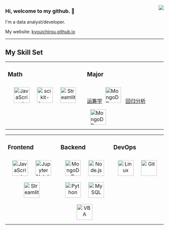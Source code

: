 <!--
**Kyouichirou/Kyouichirou** is a ✨ _special_ ✨ repository because its `README.md` (this file) appears on your GitHub profile.

Here are some ideas to get you started:

- 🔭 I’m currently working on ...
- 🌱 I’m currently learning ...
- 👯 I’m looking to collaborate on ...
- 🤔 I’m looking for help with ...
- 💬 Ask me about ...
- 📫 How to reach me: ...
- 😄 Pronouns: ...
- ⚡ Fun fact: ...
-->

<a href="https://kyouichirou.github.io/" target="_blank"><img align="right" src="https://github-readme-stats.vercel.app/api?username=kyouichirou&show_icons=true&count_private=false&theme=vue-dark" /></a>

### Hi, welcome to my github. 👋

I'm a data analyst/developer.

My website: [kyouichirou.github.io](https://kyouichirou.github.io/)

----

## My Skill Set

<table width="100% !important">
    <tbody>
        <tr>
            <td valign="top" width="50%">
                <h3 id="Math">Math</h3>
                <div align="center">
                    <a href="https://developers.google.cn/optimization" target="_blank" title="Google OR-Tools"><img
                            style="margin: 10px"
                            src="https://developers.google.cn/static/optimization/images/orLogo.png" alt="JavaScript"
                            height="50"></a>
                    <a href="https://scikit-learn.org/stable/index.html" target="_blank" title="Scikit-Learn"><img
                            style="margin: 10px"
                            src="https://analyticsdrift.com/wp-content/uploads/2021/04/Scikit-learn-free-course-768x432.jpg"
                            alt="scikit-learn" height="50"></a>
                    <a href="https://scipy.org/" target="_blank" title="Scipy"><img style="margin: 10px"
                            src="https://scipy.org/images/favicon.ico" alt="Streamlit" height="50"></a>
                </div>
            </td>
            <td valign="top" width="50%">
                <h3 id="Major">Major</h3>
                <div align="left" style="display: block;">
                    <a href="https://www.mongodb.com/" target="_blank">运筹学<img style="margin: 10px"
                            src="https://prod-discovery.edx-cdn.org/media/course/image/15eed4cc-21c1-4107-80a0-d1057bc8f7ea-186b2ed21c9c.small.jpeg"
                            alt="MongoDB" height="50" width="50"></a>
                    <a href="https://www.mongodb.com/" target="_blank">回归分析<img style="margin: 10px"
                            src="https://tse1-mm.cn.bing.net/th/id/OIP-C.Ng7iyHe-Yu1swIC_Jkoz4wHaE8?rs=1&pid=ImgDetMain"
                            alt="MongoDB" height="50" width="50"></a>
                </div>
            </td>
        </tr>
    </tbody>
</table>

<table>
    <tbody>
        <tr>
            <td valign="top" width="33%">
                <h3 id="frontend">Frontend</h3>
                <div align="center">
                    <a href="https://www.javascript.com/" target="_blank" title="JavaScript"><img style="margin: 10px"
                            src="https://profilinator.rishav.dev/skills-assets/javascript-original.svg" alt="JavaScript"
                            height="50"></a>
                    <a href="https://jupyter.org/" target="_blank" title="Jupyter Notebook"><img style="margin: 10px"
                            src="https://imgconvert.csdnimg.cn/aHR0cHM6Ly9naXRlZS5jb20vbmJvZHlmdW4vdGVjaG5pY2FsX2Vzc2F5L3Jhdy9tYXN0ZXIvcmVzL2p1cHl0ZXIucG5n?x-oss-process=image/format,png"
                            alt="Jupyter Notebook" height="50"></a>
                    <a href="https://streamlit.io/" target="_blank" title="Streamlit"><img style="margin: 10px"
                            src="https://streamlit.io/favicon.svg" alt="Streamlit" height="50"></a>
                </div>
            </td>
            <td valign="top" width="33%">
                <h3 id="backend">Backend</h3>
                <div align="center">
                    <a href="https://www.mongodb.com/" target="_blank" title="MongoDB"><img style="margin: 10px"
                            src="https://profilinator.rishav.dev/skills-assets/mongodb-original-wordmark.svg"
                            alt="MongoDB" height="50"></a>
                    <a href="https://nodejs.org/" target="_blank" title='NodeJS"'><img style="margin: 10px"
                            src="https://nodejs.org/static/images/favicons/favicon.png" alt="Node.js" height="50"></a>
                    <a href="https://www.python.org/" target="_blank" title="Python"><img style="margin: 10px"
                            src="https://profilinator.rishav.dev/skills-assets/python-original.svg" alt="Python"
                            height="50"></a>
                    <a href="https://www.mysql.com/" target="_blank" title="MySQL"><img style="margin: 10px"
                            src="https://profilinator.rishav.dev/skills-assets/mysql-original-wordmark.svg" alt="MySQL"
                            height="50"></a>
                    <a href="https://learn.microsoft.com/en-us/office/vba/library-reference/concepts/getting-started-with-vba-in-office"
                        target="_blank" title="VBA"><img style="margin: 10px"
                            src="https://chejunkie.com/wp-content/uploads/2017/09/vba-category.svg" alt="VBA"
                            height="50"></a>
                </div>
            </td>
            <td valign="top" width="33%">
                <h3 id="devops">DevOps</h3>
                <div align="center">
                    <a href="https://www.linux.org/" target="_blank" title="Linux"><img style="margin: 10px"
                            src="https://profilinator.rishav.dev/skills-assets/linux-original.svg" alt="Linux"
                            height="50"></a>
                    <a href="https://github.com/" target="_blank" title="Git"><img style="margin: 10px"
                            src="https://profilinator.rishav.dev/skills-assets/git-scm-icon.svg" alt="Git"
                            height="50"></a>
                </div>
            </td>
        </tr>
    </tbody>
</table>

